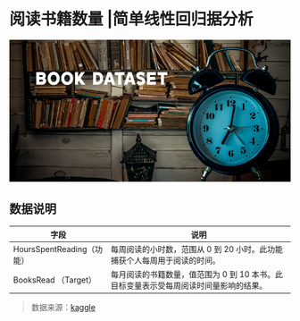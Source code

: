 # 阅读书籍数量 |简单线性回归据分析

![book](https://github.com/SolitaryEgo/Linear-regression-predicts-reading-time/blob/main/dataset-cover.png)

## 数据说明


字段 | 说明 |
|----|---- |
HoursSpentReading（功能） | 每周阅读的小时数，范围从 0 到 20 小时。此功能捕获个人每周用于阅读的时间。 |
BooksRead （Target） | 每月阅读的书籍数量，值范围为 0 到 10 本书。此目标变量表示受每周阅读时间量影响的结果。 |


>数据来源：[kaggle](https://www.kaggle.com/datasets/trushildhokiya/number-of-books-read-simple-linear-regression)
